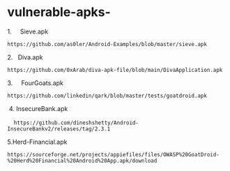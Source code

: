 # vulnerable-apks-

1.     Sieve.apk    
```
https://github.com/as0ler/Android-Examples/blob/master/sieve.apk
```

2.   Diva.apk

```
https://github.com/0xArab/diva-apk-file/blob/main/DivaApplication.apk
```
 
3.     FourGoats.apk

```
https://github.com/linkedin/qark/blob/master/tests/goatdroid.apk
```
 4. InsecureBank.apk

  ```
  https://github.com/dineshshetty/Android-InsecureBankv2/releases/tag/2.3.1
 ```
 
5.Herd-Financial.apk

```
https://sourceforge.net/projects/appiefiles/files/OWASP%20GoatDroid-%20Herd%20Financial%20Android%20App.apk/download
```
